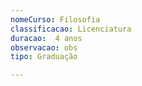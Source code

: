 ```yaml
---
nomeCurso: Filosofia 
classificacao: Licenciatura 
duracao:  4 anos 
observacao: obs
tipo: Graduação 

---
```


